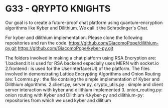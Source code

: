 # G33 - QRYPTO KNIGHTS
Our goal is to create a future-proof chat platform using quantum-encryption algorithms like Kyber and Dilithium. We call it the Schrodinger's Chat.

For kyber and dilithium implementation. Please clone the following repositories and run the code.
https://github.com/GiacomoPope/dilithium-py.git
https://github.com/GiacomoPope/kyber-py.git

The folders involved in making a chat platform using RSA Encryption are:
1.backend:it is used for  RSA backend especially uses MERN with socket.io
2.frontend : is used for the UserInterface(UI) of the platform.
The files involved in demonstrating Lattice Encrypting Algorithms and Onion Routing are:
1.comms.py : the file containg the simple implementation of Kyber and Dilithium algorithms.
2.client.py, server.py, crypto_utils.py : simple and client server interaction with kyber and dilithium implemented
3. onion_routing.py:  onion routing with Kyber and Dilithium
4.kyber-py and dilithium-py: repositories from which we used kyber and dilitium

